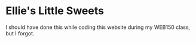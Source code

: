 # Ellie's Little Sweets
I should have done this while coding this website during my WEB150 class, but I forgot. 
